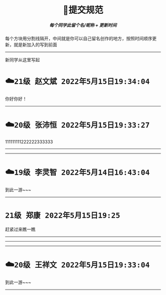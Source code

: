 <h1 align="center"> 🚀提交规范 </h1>
<h5 align="center">每个同学此留个名/昵称 + 更新时间</h5>
每个方块用分割线隔开，中间就是你可以自己留名创作的地方，按照时间顺序更新，就是新加入的写到前面

---


新同学从这里写起
# ☁️`21级 赵文斌 2022年5月15日19:34:04` 
你好你好！

---
# ☁️`20级 张沛恒 2022年5月15日19:33:27` 
111111111222222333333

---

---

# ☁️`19级 李灵智 2022年5月14日16:43:04`

到此一游~~~

--- 

# `21级 郑康 2022年5月15日19:25`
赶紧过来瞧一瞧

--- 


---

---

# ☁️`20级 王祥文 2022年5月15日19:33:04`

到此一游~~~

---

